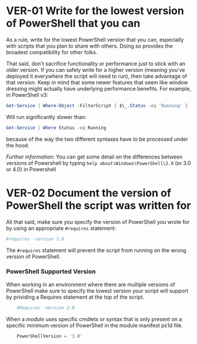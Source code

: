 # VER-01 Write for the lowest version of PowerShell that you can

As a rule, write for the lowest PowerShell version that you can, especially with scripts that you
plan to share with others. Doing so provides the broadest compatibility for other folks.

That said, don't sacrifice functionality or performance just to stick with an older version. If you
can safely write for a higher version (meaning you've deployed it everywhere the script will need to
run), then take advantage of that version. Keep in mind that some newer features that seem like
window dressing might actually have underlying performance benefits. For example, in PowerShell v3:

```PowerShell
Get-Service | Where-Object -FilterScript { $\_.Status -eq 'Running' }
```

Will run significantly slower than:

```PowerShell
Get-Service | Where Status -eq Running
```

because of the way the two different syntaxes have to be processed under the hood.

_Further information:_ You can get some detail on the differences between versions of Powershell by
typing `help about\Windows\PowerShell\2.0` (or 3.0 or 4.0) in Powershell

# VER-02 Document the version of PowerShell the script was written for

All that said, make sure you specify the version of PowerShell you wrote for by using an appropriate
`#requires` statement:

```PowerShell
#requires -version 3.0
```

The `#requires` statement will prevent the script from running on the wrong version of PowerShell.

### PowerShell Supported Version

When working in an environment where there are multiple versions of PowerShell make sure to specify
the lowest version your script will support by prividing a Requires statement at the top of the
script.

```PowerShell
    #Requires -Version 2.0
```

When a _module_ uses specific cmdlets or syntax that is only present on a specific minimum version
of PowerShell in the module manifest ps1d file.

```PowerShell
    PowerShellVersion = '3.0'
```
